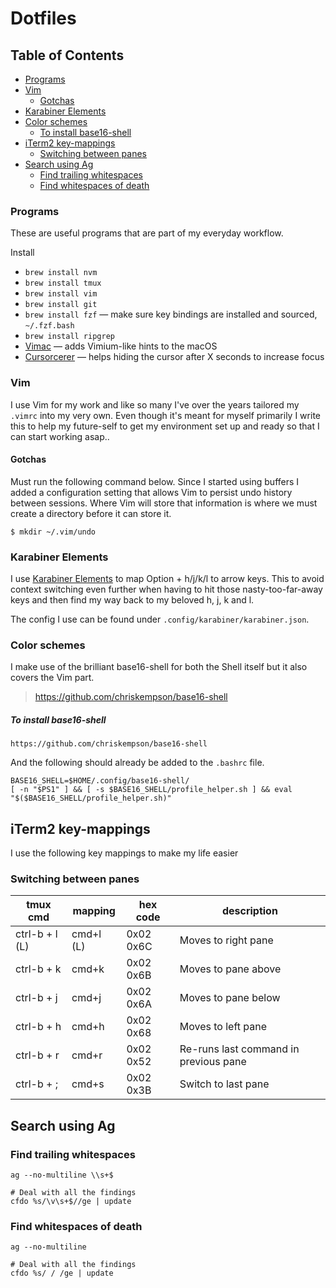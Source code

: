 Dotfiles
========================

## Table of Contents
* [Programs](#programs)
* [Vim](#vim)
  * [Gotchas](#gotchas)
* [Karabiner Elements](#karabiner-elements)
* [Color schemes](#color-schemes)
  * [To install base16-shell](#to-install-base16-shell)
* [iTerm2 key-mappings](#iterm2-key-mappings)
  * [Switching between panes](#switching-between-panes)
* [Search using Ag](#search-using-ag)
  * [Find trailing whitespaces](#find-trailing-whitespaces)
  * [Find whitespaces of death](#find-whitespaces-of-death)


### Programs

These are useful programs that are part of my everyday workflow.

Install
- `brew install nvm`
- `brew install tmux`
- `brew install vim`
- `brew install git`
- `brew install fzf` &mdash; make sure key bindings are installed and sourced, `~/.fzf.bash`
- `brew install ripgrep`
- [Vimac](https://vimacapp.com/) &mdash; adds Vimium-like hints to the macOS
- [Cursorcerer](http://doomlaser.com/cursorcerer-hide-your-cursor-at-will/) &mdash; helps hiding the cursor after X seconds to increase focus

### Vim

I use Vim for my work and like so many I've over the years tailored my `.vimrc` into my very own. Even though it's meant for myself primarily I write this to help my future-self to get my environment set up and ready so that I can start working asap..

#### Gotchas

Must run the following command below. Since I started using buffers I added a configuration setting that allows Vim to persist undo history between sessions. Where Vim will store that information is where we must create a directory before it can store it.

```
$ mkdir ~/.vim/undo
```

### Karabiner Elements

I use [Karabiner Elements](https://github.com/tekezo/Karabiner-Elements) to map
Option + h/j/k/l to arrow keys. This to avoid context switching even further
when having to hit those nasty-too-far-away keys and then find my way back to my
beloved h, j, k and l.

The config I use can be found under `.config/karabiner/karabiner.json`.

### Color schemes

I make use of the brilliant base16-shell for both the Shell itself but it also
covers the Vim part.

> https://github.com/chriskempson/base16-shell

##### To install base16-shell

```
https://github.com/chriskempson/base16-shell
```

And the following should already be added to the `.bashrc` file.

```
BASE16_SHELL=$HOME/.config/base16-shell/
[ -n "$PS1" ] && [ -s $BASE16_SHELL/profile_helper.sh ] && eval "$($BASE16_SHELL/profile_helper.sh)"
```

## iTerm2 key-mappings

I use the following key mappings to make my life easier

### Switching between panes

| tmux cmd | mapping | hex code | description |
|----------------|---------|-------|------|
| ctrl-b + l (L) | cmd+l (L) | 0x02 0x6C | Moves to right pane |
| ctrl-b + k     | cmd+k     | 0x02 0x6B | Moves to pane above |
| ctrl-b + j     | cmd+j     | 0x02 0x6A | Moves to pane below |
| ctrl-b + h     | cmd+h     | 0x02 0x68 | Moves to left pane |
| ctrl-b + r     | cmd+r     | 0x02 0x52 | Re-runs last command in previous pane |
| ctrl-b + ;     | cmd+s     | 0x02 0x3B | Switch to last pane |


## Search using Ag
### Find trailing whitespaces
```
ag --no-multiline \\s+$

# Deal with all the findings
cfdo %s/\v\s+$//ge | update
```

### Find whitespaces of death

```
ag --no-multiline  

# Deal with all the findings
cfdo %s/ / /ge | update
```
